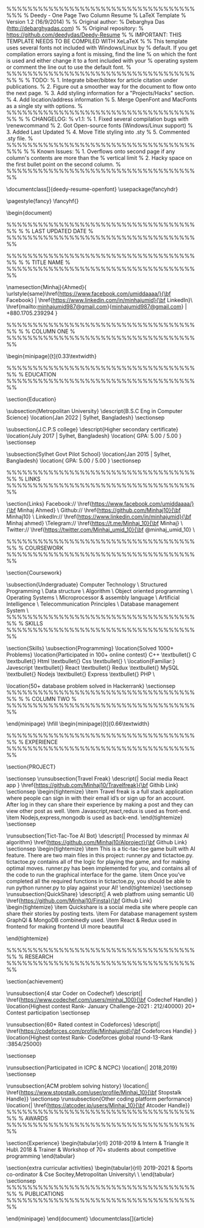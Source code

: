 %%%%%%%%%%%%%%%%%%%%%%%%%%%%%%%%%%%%%%% % Deedy - One Page Two Column Resume % LaTeX Template % Version 1.2 (16/9/2014) % % Original author: % Debarghya Das (http://debarghyadas.com) % % Original repository: % https://github.com/deedydas/Deedy-Resume % % IMPORTANT: THIS TEMPLATE NEEDS TO BE COMPILED WITH XeLaTeX % % This template uses several fonts not included with Windows/Linux by % default. If you get compilation errors saying a font is missing, find the line % on which the font is used and either change it to a font included with your % operating system or comment the line out to use the default font. % %%%%%%%%%%%%%%%%%%%%%%%%%%%%%%%%%%%%%% % % TODO: % 1. Integrate biber/bibtex for article citation under publications. % 2. Figure out a smoother way for the document to flow onto the next page. % 3. Add styling information for a "Projects/Hacks" section. % 4. Add location/address information % 5. Merge OpenFont and MacFonts as a single sty with options. % %%%%%%%%%%%%%%%%%%%%%%%%%%%%%%%%%%%%%% % % CHANGELOG: % v1.1: % 1. Fixed several compilation bugs with \renewcommand % 2. Got Open-source fonts (Windows/Linux support) % 3. Added Last Updated % 4. Move Title styling into .sty % 5. Commented .sty file. % %%%%%%%%%%%%%%%%%%%%%%%%%%%%%%%%%%%%%%% % % Known Issues: % 1. Overflows onto second page if any column's contents are more than the % vertical limit % 2. Hacky space on the first bullet point on the second column. % %%%%%%%%%%%%%%%%%%%%%%%%%%%%%%%%%%%%%%

\documentclass[]{deedy-resume-openfont} \usepackage{fancyhdr}

\pagestyle{fancy} \fancyhf{}

\begin{document}

%%%%%%%%%%%%%%%%%%%%%%%%%%%%%%%%%%%%%% % % LAST UPDATED DATE % %%%%%%%%%%%%%%%%%%%%%%%%%%%%%%%%%%%%%%

%%%%%%%%%%%%%%%%%%%%%%%%%%%%%%%%%%%%%% % % TITLE NAME % %%%%%%%%%%%%%%%%%%%%%%%%%%%%%%%%%%%%%% 

\namesection{Minhaj}{Ahmed}{ \urlstyle{same}\href{https://www.facebook.com/umiddaaaa/}{\bf Facebook} | \href{https://www.linkedin.com/in/minhajumid}{\bf LinkedIn}\\ \href{mailto:minhajumid987@gmail.com}{minhajumid987@gmail.com} | +880.1705.239294 }

%%%%%%%%%%%%%%%%%%%%%%%%%%%%%%%%%%%%%% % % COLUMN ONE % %%%%%%%%%%%%%%%%%%%%%%%%%%%%%%%%%%%%%%

\begin{minipage}[t]{0.33\textwidth}

%%%%%%%%%%%%%%%%%%%%%%%%%%%%%%%%%%%%%% % EDUCATION %%%%%%%%%%%%%%%%%%%%%%%%%%%%%%%%%%%%%%

\section{Education}

\subsection{Metropolitan University} \descript{B.S.C Eng in Computer Science} \location{Jan 2022 | Sylhet, Bangladesh} \sectionsep

\subsection{J.C.P.S college} \descript{Higher secondary certificate} \location{July 2017 | Sylhet, Bangladesh} \location{ GPA: 5.00 / 5.00 } \sectionsep

\subsection{Sylhet Govt Pilot School} \location{Jan 2015 | Sylhet, Bangladesh} \location{ GPA: 5.00 / 5.00 } \sectionsep

%%%%%%%%%%%%%%%%%%%%%%%%%%%%%%%%%%%%%% % LINKS %%%%%%%%%%%%%%%%%%%%%%%%%%%%%%%%%%%%%%

\section{Links} Facebook:// \href{https://www.facebook.com/umiddaaaa/}{\bf Minhaj Ahmed} \\ Github:// \href{https://github.com/Minhaj10}{\bf Minhaj10} \\ LinkedIn:// \href{https://www.linkedin.com/in/minhajumid}{\bf Minhaj ahmed} \\Telegram:// \href{https://t.me/Minhaj_10}{\bf Minhaj} \\ Twitter:// \href{https://twitter.com/Minhaj_umid_10}{\bf @minhaj\_umid\_10} \\

%%%%%%%%%%%%%%%%%%%%%%%%%%%%%%%%%%%%%% % COURSEWORK %%%%%%%%%%%%%%%%%%%%%%%%%%%%%%%%%%%%%%

\section{Coursework}

\subsection{Undergraduate} Computer Technology \\ Structured Programming \\ Data structure \\ Algorithm \\ Object oriented programming \\ Operating Systems \\ Microprocessor & assembly language \\ Artificial Intelligence \\ Telecommunication Principles \\ Database management System \\ %%%%%%%%%%%%%%%%%%%%%%%%%%%%%%%%%%%%%% % SKILLS %%%%%%%%%%%%%%%%%%%%%%%%%%%%%%%%%%%%%%

\section{Skills} \subsection{Programming} \location{Solved 1000+ Problems} \location{Participated in 100+ online contest} C++ \textbullet{} C \textbullet{} Html \textbullet{} Css \textbullet{} \\ \location{Familiar:} Javescript \textbullet{} React \textbullet{} Redux \textbullet{} MySQL \textbullet{} Nodejs \textbullet{} Express \textbullet{} PHP \

\location{50+ database problem solved in Hackerrank} \sectionsep %%%%%%%%%%%%%%%%%%%%%%%%%%%%%%%%%%%%%% % % COLUMN TWO % %%%%%%%%%%%%%%%%%%%%%%%%%%%%%%%%%%%%%%

\end{minipage} \hfill \begin{minipage}[t]{0.66\textwidth}

%%%%%%%%%%%%%%%%%%%%%%%%%%%%%%%%%%%%%% % EXPERIENCE %%%%%%%%%%%%%%%%%%%%%%%%%%%%%%%%%%%%%%

\section{PROJECT}

\sectionsep \runsubsection{Travel Freak} \descript{| Social media React app } \href{https://github.com/Minhaj10/Travelfreak}{\bf Githib Link} \sectionsep \begin{tightemize} \item Travel freak is a full stack application where people can sign in with their email id’s or sign up for an account. After log in they can share their experience by making a post and they can view other post as well. \item Javascript,react,redux is used as front-end. \item Nodejs,express,mongodb is used as back-end. \end{tightemize} \sectionsep

\runsubsection{Tict-Tac-Toe AI Bot} \descript{| Processed by minmax AI algorithm} \href{https://github.com/Minhaj10/AIproject}{\bf Github Link} \sectionsep \begin{tightemize} \item This is a tic-tac-toe game built with AI feature. There are two main files in this project: runner.py and tictactoe.py. tictactoe.py contains all of the logic for playing the game, and for making optimal moves. runner.py has been implemented for you, and contains all of the code to run the graphical interface for the game. \item Once you’ve completed all the required functions in tictactoe.py, you should be able to run python runner.py to play against your AI! \end{tightemize} \sectionsep \runsubsection{QuickShare} \descript{| A web platfrom using semantic UI} \href{https://github.com/Minhaj10/Finsta}{\bf Github Link} \begin{tightemize} \item Quickshare is a social media site where people can share their stories by posting texts. \item For database management system GraphQl & MongoDB combinedly used. \item React \& Redux used in frontend for making frontend UI more beautiful

\end{tightemize}

%%%%%%%%%%%%%%%%%%%%%%%%%%%%%%%%%%%%%% % RESEARCH %%%%%%%%%%%%%%%%%%%%%%%%%%%%%%%%%%%%%%

\section{achievement}

\runsubsection{4 star Coder on Codechef} \descript{| \href{https://www.codechef.com/users/minhaj_100}{\bf Codechef Handle} } \location{Highest contest Rank- January Challenge-2021 : 212/40000} 20+ Contest participation
\sectionsep

\runsubsection{60+ Rated contest in Codeforces} \descript{| \href{https://codeforces.com/profile/Minhajumid}{\bf Codeforces Handle} } \location{Highest contest Rank- Codeforces global round-13-Rank :3854/25000}

\sectionsep

\runsubsection{Participated in ICPC \& NCPC} \location{| 2018,2019} \sectionsep

\runsubsection{ACM problem solving history} \location{| \href{https://www.stopstalk.com/user/profile/Minhaj_10}{\bf Stopstalk Handle}} \sectionsep \runsubsection{Other coding platform performance} \location{| \href{https://atcoder.jp/users/Minhaj_10}{\bf Atcoder Handle}} %%%%%%%%%%%%%%%%%%%%%%%%%%%%%%%%%%%%%% % AWARDS %%%%%%%%%%%%%%%%%%%%%%%%%%%%%%%%%%%%%%

\section{Experience} \begin{tabular}{rll} 2018-2019 & Intern & Triangle It Hub\\ 2018 & Trainer & Workshop of 70+ students about competitive programming \end{tabular}

\section{extra curricular activities} \begin{tabular}{rll} 2019-2021 & Sports co-ordinator & Cse Socitey,Metropolitan University\ \ \end{tabular} \sectionsep %%%%%%%%%%%%%%%%%%%%%%%%%%%%%%%%%%%%%% % PUBLICATIONS %%%%%%%%%%%%%%%%%%%%%%%%%%%%%%%%%%%%%%

\end{minipage} \end{document} \documentclass[]{article}
